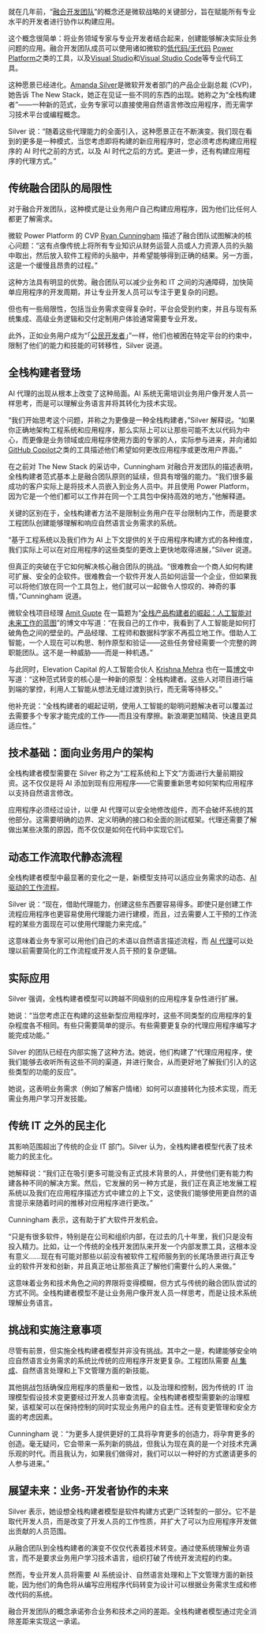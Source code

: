 就在几年前，“[融合开发团队](https://thenewstack.io/microsofts-low-code-power-platform-sets-stage-for-fusion-dev-teams-at-build/)”的概念还是微软战略的关键部分，旨在赋能所有专业水平的开发者进行协作以构建应用。

这个概念很简单：将业务领域专家与专业开发者结合起来，创建能够解决实际业务问题的应用。融合开发团队成员可以使用诸如微软的[低代码/无代码](https://thenewstack.io/no-code-is-dead/) [Power Platform](https://thenewstack.io/power-apps-plans-feature-vibe-ifies-business-app-dev/)之类的工具，以及[Visual Studio](https://thenewstack.io/alternative-to-visual-studio-marketplace-gains-momentum/)和[Visual Studio Code](https://thenewstack.io/microsoft-makes-github-copilot-free-in-vs-code/)等专业代码工具。

这种愿景已经进化。[Amanda Silver](https://www.linkedin.com/in/amandaksilver)是微软开发者部门的产品企业副总裁 (CVP)，她告诉 The New Stack，她正在见证一些不同的东西的出现。她称之为“全栈构建者”——一种新的范式，业务专家可以直接使用自然语言修改应用程序，而无需学习技术平台或编程概念。

Silver 说：“随着这些代理能力的全面引入，这种愿景正在不断演变。我们现在看到的更多是一种模式，当您考虑即将构建的新应用程序时，您必须考虑构建应用程序的 AI 时代之前的方式，以及 AI 时代之后的方式。更进一步，还有构建应用程序的代理方式。”

## 传统融合团队的局限性

对于融合开发团队，这种模式是让业务用户自己构建应用程序，因为他们比任何人都更了解需求。

微软 Power Platform 的 CVP [Ryan Cunningham](https://www.linkedin.com/in/rycu/) 描述了融合团队试图解决的核心问题：“这有点像传统上将所有专业知识从财务运营人员或人力资源人员的头脑中取出，然后放入软件工程师的头脑中，并希望能够得到正确的结果。另一方面，这是一个缓慢且昂贵的过程。”

这种方法具有明显的优势。融合团队可以减少业务和 IT 之间的沟通障碍，加快简单应用程序的开发周期，并让专业开发人员可以专注于更复杂的问题。

但也有一些局限性，包括当业务需求变得复杂时，平台会受到约束，并且与现有系统集成、高级业务逻辑和交付定制用户体验通常需要专业开发。

此外，正如业务用户成为“「[公民开发者](https://thenewstack.io/its-time-to-kill-the-term-citizen-developer/)」”一样，他们也被困在特定平台的约束中，限制了他们的能力和技能的可转移性，Silver 说道。

## 全栈构建者登场

AI 代理的出现从根本上改变了这种局面。AI 系统无需培训业务用户像开发人员一样思考，而是可以理解业务语言并将其转化为技术实现。

“我们开始思考这个问题，并称之为更像是一种全栈构建者，”Silver 解释说。“如果你正确地架构工程系统和应用程序，那么实际上可以让那些可能不太以代码为中心，而更像是业务领域或应用程序使用方面的专家的人，实际参与进来，并向诸如 [GitHub Copilot](https://thenewstack.io/github-copilot-a-powerful-controversial-autocomplete-for-developers/)之类的工具描述他们希望如何更改应用程序或更改用户界面。”

在之前对 The New Stack 的采访中，Cunningham 对融合开发团队的描述表明，全栈构建者范式基本上是融合团队原则的延续，但具有增强的能力。“我们很多最成功的客户实际上是将技术人员嵌入到业务人员中。并且使用 Power Platform，因为它是一个他们都可以工作并在同一个工具包中保持高效的地方，”他解释道。

关键的区别在于，全栈构建者方法不是限制业务用户在平台限制内工作，而是要求工程团队创建能够理解和响应自然语言业务需求的系统。

“基于工程系统以及我们作为 AI 上下文提供的关于应用程序构建方式的各种维度，我们实际上可以在对应用程序的这些类型的更改上更快地取得进展，”Silver 说道。

但真正的突破在于它如何解决核心融合团队的挑战。“很难教会一个商人如何构建可扩展、安全的企软件。很难教会一个软件开发人员如何运营一个企业，但如果我可以将他们放在同一个工具包上，他们就可以一起做令人惊叹的、神奇的事情，”Cunningham 说道。

微软全栈项目经理 [Amit Gupte](https://www.linkedin.com/in/amit-gupte/) 在一篇题为“[全栈产品构建者的崛起：人工智能对未来工作的蓝图](https://www.linkedin.com/pulse/rise-full-stack-product-builder-ais-blueprint-future-work-amit-gupte-rs64f/)”的博文中写道：“在我自己的工作中，我看到了人工智能是如何打破角色之间的壁垒的。产品经理、工程师和数据科学家不再孤立地工作。借助人工智能，一个人现在可以构思、制作原型和验证——这些任务曾经需要一个完整的跨职能团队。这不是一种威胁——而是一种机遇。”

与此同时，Elevation Capital 的人工智能合伙人 [Krishna Mehra](https://www.linkedin.com/in/kpowerinfinity/) 也在一篇[博文](https://dayzero.substack.com/p/rise-of-the-full-stack-builder-adapt)中写道：“这种范式转变的核心是一种新的原型：全栈构建者。这些人对项目进行端到端的掌控，利用人工智能从想法无缝过渡到执行，而无需等待移交。”

他补充说：“全栈构建者的崛起证明，使用人工智能的聪明问题解决者可以覆盖过去需要多个专家才能完成的工作——而且没有摩擦。新浪潮更加精简、快速且更具适应性。”

## 技术基础：面向业务用户的架构

全栈构建者模型需要在 Silver 称之为“工程系统和上下文”方面进行大量前期投资。这不仅仅是将 AI 添加到现有应用程序——它需要重新思考如何架构应用程序以支持自然语言修改。

应用程序必须经过设计，以便 AI 代理可以安全地修改组件，而不会破坏系统的其他部分。这需要明确的边界、定义明确的接口和全面的测试框架。代理还需要了解做出某些决策的原因，而不仅仅是如何在代码中实现它们。

## 动态工作流取代静态流程

全栈构建者模型中最显著的变化之一是，新模型支持可以适应业务需求的动态、[AI 驱动的工作流程](https://thenewstack.io/orchestrating-ai-event-driven-architectures-for-complex-ai-workflows/)。

Silver 说：“现在，借助代理能力，创建这些东西要容易得多。即使只是创建工作流程应用程序也更容易使用代理能力进行建模，而且，过去需要人工干预的工作流程的某些方面现在可以使用代理能力来完成。”

这意味着业务专家可以用他们自己的术语以自然语言描述流程，而 [AI 代理](https://thenewstack.io/how-ai-agents-will-change-the-web-for-users-and-developers/)可以处理以前需要简化的工作流程或开发人员干预的复杂逻辑。

## 实际应用

Silver 强调，全栈构建者模型可以跨越不同级别的应用程序复杂性进行扩展。

她说：“当您考虑正在构建的这些新型应用程序时，这些不同类型的应用程序的复杂程度各不相同。有些只需要简单的提示。有些需要更复杂的代理应用程序编写才能完成功能。”

Silver 的团队已经在内部实施了这种方法。她说，他们构建了“代理应用程序，使我们能够去收听所有这些不同的渠道，并进行聚合，从而更好地了解我们引入的这些类型的功能的反应”。

她说，这表明业务需求（例如了解客户情绪）如何可以直接转化为技术实现，而无需业务用户学习开发技能。

## 传统 IT 之外的民主化

其影响范围超出了传统的企业 IT 部门。Silver 认为，全栈构建者模型代表了技术能力的民主化。

她解释说：“我们正在吸引更多可能没有正式技术背景的人，并使他们更有能力构建各种不同的解决方案。然后，它发展的另一种方式是，我们正在真正地发展工程系统以及我们在应用程序描述方式中建立的上下文，这使我们能够使用更自然的语言提示来随着时间的推移对应用程序进行更改。”

Cunningham 表示，这有助于扩大软件开发机会。

“只是有很多软件，特别是在公司和组织内部，在过去的几十年里，我们只是没有投入精力。比如，让一个传统的全栈开发团队来开发一个内部发票工具，这根本没有意义……现在有可能对那些以前没有被软件工程师服务到的长尾场景进行真正专业的软件开发和创新，并且真正地让那些真正了解他们需要什么的人来做。”

这意味着业务和技术角色之间的界限将变得模糊，但方式与传统的融合团队尝试的方式不同。全栈构建者模型不是让业务用户像开发人员一样思考，而是让技术系统理解业务语言。

## 挑战和实施注意事项

尽管有前景，但实施全栈构建者模型并非没有挑战。其中之一是，构建能够安全响应自然语言业务需求的系统比传统的应用程序开发更复杂。工程团队需要 [AI 集成](https://thenewstack.io/the-data-engineers-guide-to-genai-and-ai-integration/)、自然语言处理和上下文管理方面的新技能。

其他挑战包括确保应用程序的质量和一致性，以及治理和控制，因为传统的 IT 治理模型假设技术变更要经过开发人员审查流程。全栈构建者模型需要新的治理框架，该框架可以在保持控制的同时实现业务用户的自主性。还有变更管理和安全方面的考虑因素。

Cunningham 说：“为更多人提供更好的工具将孕育更多的创造力，将孕育更多的创造。毫无疑问，它会带来一系列新的挑战，但我认为现在真的是一个对技术充满乐观的时代。而且我认为，如果我们做得对，我们可以以一种好的方式邀请更多的人参与进来。”

## 展望未来：业务-开发者协作的未来

Silver 表示，她设想全栈构建者模型是软件构建方式更广泛转型的一部分。它不是取代开发人员，而是改变了开发人员的工作性质，并扩大了可以为应用程序开发做出贡献的人员范围。

从融合团队到全栈构建者的演变不仅仅代表着技术转变。通过使系统理解业务语言，而不是要求业务用户学习技术语言，组织打破了传统开发流程的约束。

然而，专业开发人员将需要 AI 系统设计、自然语言处理和上下文管理方面的新技能，因为他们的角色将从编写应用程序代码转变为设计可以根据业务需求生成和修改代码的系统。

融合开发团队的概念承诺弥合业务和技术之间的差距。全栈构建者模型通过完全消除差距来实现这一承诺。